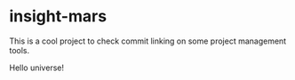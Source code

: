 # insight-mars

This is a cool project to check commit linking on some project management tools.

Hello universe!
